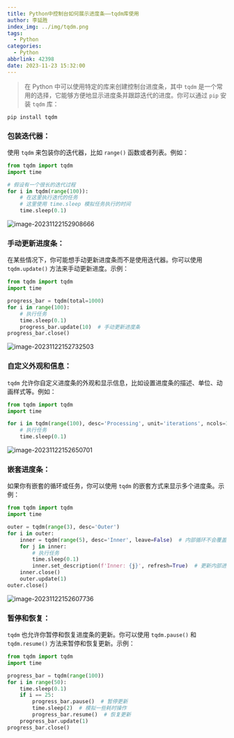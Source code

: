 ```yaml
---
title: Python中控制台如何展示进度条——tqdm库使用
author: 李延胜
index_img: ../img/tqdm.png
tags:
  - Python
categories:
  - Python
abbrlink: 42398
date: 2023-11-23 15:32:00
---
```

>  在 Python 中可以使用特定的库来创建控制台进度条，其中 `tqdm` 是一个常用的选择，它能够方便地显示进度条并跟踪迭代的进度。你可以通过 `pip` 安装 `tqdm` 库：

```shell
pip install tqdm
```

### **包装迭代器：** 

使用 `tqdm` 来包装你的迭代器，比如 `range()` 函数或者列表。例如：

```python
from tqdm import tqdm
import time

# 假设有一个很长的迭代过程
for i in tqdm(range(100)):
    # 在这里执行迭代的任务
    # 这里使用 time.sleep 模拟任务执行的时间
    time.sleep(0.1)
```

![image-20231122152908666](http://cdn.qiniu.liyansheng.top/typora/image-20231122152908666.png)

### **手动更新进度条：** 

在某些情况下，你可能想手动更新进度条而不是使用迭代器。你可以使用 `tqdm.update()` 方法来手动更新进度。示例：

```python
from tqdm import tqdm
import time

progress_bar = tqdm(total=1000)
for i in range(100):
    # 执行任务
    time.sleep(0.1)
    progress_bar.update(10)  # 手动更新进度条
progress_bar.close()
```

![image-20231122152732503](http://cdn.qiniu.liyansheng.top/typora/image-20231122152732503.png)

### **自定义外观和信息：** 

`tqdm` 允许你自定义进度条的外观和显示信息，比如设置进度条的描述、单位、动画样式等。例如：

```python
from tqdm import tqdm
import time

for i in tqdm(range(100), desc='Processing', unit='iterations', ncols=100):
    # 执行任务
    time.sleep(0.1)
```

![image-20231122152650701](http://cdn.qiniu.liyansheng.top/typora/image-20231122152650701.png)

### **嵌套进度条：** 

如果你有嵌套的循环或任务，你可以使用 `tqdm` 的嵌套方式来显示多个进度条。示例：

```python
from tqdm import tqdm
import time

outer = tqdm(range(3), desc='Outer')
for i in outer:
    inner = tqdm(range(5), desc='Inner', leave=False)  # 内部循环不会覆盖外部进度条
    for j in inner:
        # 执行任务
        time.sleep(0.1)
        inner.set_description(f'Inner: {j}', refresh=True)  # 更新内部进度条的描述信息
    inner.close()
    outer.update(1)
outer.close()
```

![image-20231122152607736](http://cdn.qiniu.liyansheng.top/typora/image-20231122152607736.png)

### **暂停和恢复：** 

`tqdm` 也允许你暂停和恢复进度条的更新。你可以使用 `tqdm.pause()` 和 `tqdm.resume()` 方法来暂停和恢复更新。示例：

```python
from tqdm import tqdm
import time

progress_bar = tqdm(range(100))
for i in range(50):
    time.sleep(0.1)
    if i == 25:
        progress_bar.pause()  # 暂停更新
        time.sleep(2)  # 模拟一些耗时操作
        progress_bar.resume()  # 恢复更新
    progress_bar.update(1)
progress_bar.close()
```